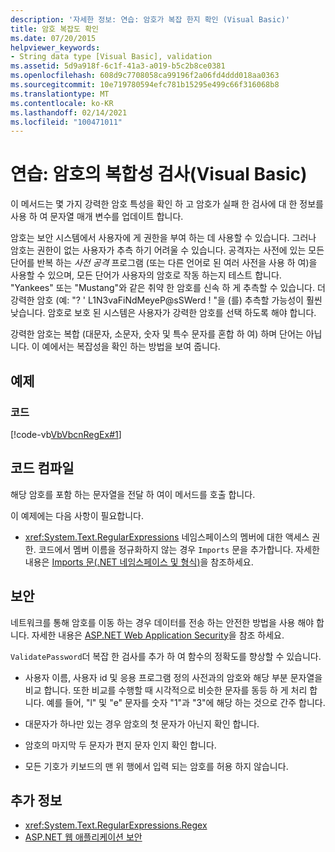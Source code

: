 ```yaml
---
description: '자세한 정보: 연습: 암호가 복잡 한지 확인 (Visual Basic)'
title: 암호 복잡도 확인
ms.date: 07/20/2015
helpviewer_keywords:
- String data type [Visual Basic], validation
ms.assetid: 5d9a918f-6c1f-41a3-a019-b5c2b8ce0381
ms.openlocfilehash: 608d9c7708058ca99196f2a06fd4ddd018aa0363
ms.sourcegitcommit: 10e719780594efc781b15295e499c66f316068b8
ms.translationtype: MT
ms.contentlocale: ko-KR
ms.lasthandoff: 02/14/2021
ms.locfileid: "100471011"
---
```

# <a name="walkthrough-validating-that-passwords-are-complex-visual-basic"></a>연습: 암호의 복합성 검사(Visual Basic)

이 메서드는 몇 가지 강력한 암호 특성을 확인 하 고 암호가 실패 한 검사에 대 한 정보를 사용 하 여 문자열 매개 변수를 업데이트 합니다.  
  
 암호는 보안 시스템에서 사용자에 게 권한을 부여 하는 데 사용할 수 있습니다. 그러나 암호는 권한이 없는 사용자가 추측 하기 어려울 수 있습니다. 공격자는 사전에 있는 모든 단어를 반복 하는 *사전 공격* 프로그램 (또는 다른 언어로 된 여러 사전을 사용 하 여)을 사용할 수 있으며, 모든 단어가 사용자의 암호로 작동 하는지 테스트 합니다. "Yankees" 또는 "Mustang"와 같은 취약 한 암호를 신속 하 게 추측할 수 있습니다. 더 강력한 암호 (예: "? ' L1N3vaFiNdMeyeP@sSWerd ! "을 (를) 추측할 가능성이 훨씬 낮습니다. 암호로 보호 된 시스템은 사용자가 강력한 암호를 선택 하도록 해야 합니다.  
  
 강력한 암호는 복합 (대문자, 소문자, 숫자 및 특수 문자를 혼합 하 여) 하며 단어는 아닙니다. 이 예에서는 복잡성을 확인 하는 방법을 보여 줍니다.  
  
## <a name="example"></a>예제  
  
### <a name="code"></a>코드  

 [!code-vb[VbVbcnRegEx#1](~/samples/snippets/visualbasic/VS_Snippets_VBCSharp/VbVbcnRegEx/VB/Class1.vb#1)]  
  
## <a name="compile-the-code"></a>코드 컴파일  

 해당 암호를 포함 하는 문자열을 전달 하 여이 메서드를 호출 합니다.  
  
 이 예제에는 다음 사항이 필요합니다.  
  
- <xref:System.Text.RegularExpressions> 네임스페이스의 멤버에 대한 액세스 권한. 코드에서 멤버 이름을 정규화하지 않는 경우 `Imports` 문을 추가합니다. 자세한 내용은 [Imports 문(.NET 네임스페이스 및 형식)](../../../language-reference/statements/imports-statement-net-namespace-and-type.md)을 참조하세요.  
  
## <a name="security"></a>보안  

 네트워크를 통해 암호를 이동 하는 경우 데이터를 전송 하는 안전한 방법을 사용 해야 합니다. 자세한 내용은 [ASP.NET Web Application Security](/previous-versions/aspnet/330a99hc(v=vs.100))을 참조 하세요.
  
 `ValidatePassword`더 복잡 한 검사를 추가 하 여 함수의 정확도를 향상할 수 있습니다.  
  
- 사용자 이름, 사용자 id 및 응용 프로그램 정의 사전과의 암호와 해당 부분 문자열을 비교 합니다. 또한 비교를 수행할 때 시각적으로 비슷한 문자를 동등 하 게 처리 합니다. 예를 들어, "l" 및 "e" 문자를 숫자 "1"과 "3"에 해당 하는 것으로 간주 합니다.  
  
- 대문자가 하나만 있는 경우 암호의 첫 문자가 아닌지 확인 합니다.  
  
- 암호의 마지막 두 문자가 편지 문자 인지 확인 합니다.  
  
- 모든 기호가 키보드의 맨 위 행에서 입력 되는 암호를 허용 하지 않습니다.  
  
## <a name="see-also"></a>추가 정보

- <xref:System.Text.RegularExpressions.Regex>
- [ASP.NET 웹 애플리케이션 보안](/previous-versions/aspnet/330a99hc(v=vs.100))
